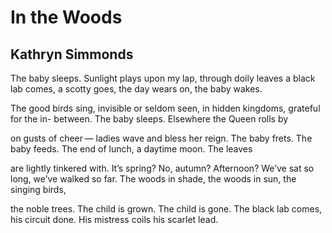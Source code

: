 # In the Woods
## Kathryn Simmonds
The baby sleeps.
Sunlight plays upon my lap, through doily leaves a black lab comes,
a scotty goes, the day wears on, the baby wakes.

The good birds sing,
invisible or seldom seen, in hidden kingdoms, grateful for the in-
between. The baby sleeps. Elsewhere the Queen rolls by

on gusts of cheer —
ladies wave and bless her reign. The baby frets. The baby feeds.
The end of lunch, a daytime moon. The leaves

are lightly tinkered with.
It’s spring? No, autumn? Afternoon? We’ve sat so long, we’ve walked
so far. The woods in shade, the woods in sun, the singing birds,

the noble trees.
The child is grown. The child is gone. The black lab comes,
his circuit done. His mistress coils his scarlet lead.